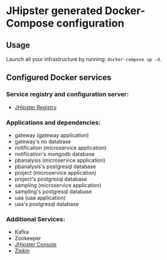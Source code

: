 # JHipster generated Docker-Compose configuration

## Usage

Launch all your infrastructure by running: `docker-compose up -d`.

## Configured Docker services

### Service registry and configuration server:

- [JHipster Registry](http://localhost:8761)

### Applications and dependencies:

- gateway (gateway application)
- gateway's no database
- notification (microservice application)
- notification's mongodb database
- pbanalysis (microservice application)
- pbanalysis's postgresql database
- project (microservice application)
- project's postgresql database
- sampling (microservice application)
- sampling's postgresql database
- uaa (uaa application)
- uaa's postgresql database

### Additional Services:

- Kafka
- Zookeeper
- [JHipster Console](http://localhost:5601)
- [Zipkin](http://localhost:9411)
